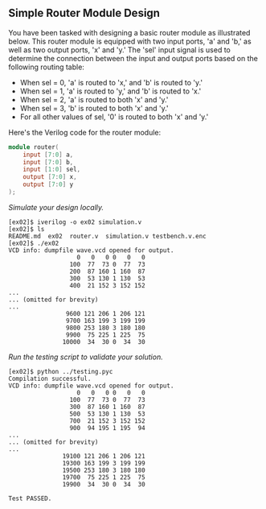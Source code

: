 ## Simple Router Module Design

You have been tasked with designing a basic router module as illustrated below. This router module is equipped with two input ports, 'a' and 'b,' as well as two output ports, 'x' and 'y.' The 'sel' input signal is used to determine the connection between the input and output ports based on the following routing table:

- When sel = 0, 'a' is routed to 'x,' and 'b' is routed to 'y.'
- When sel = 1, 'a' is routed to 'y,' and 'b' is routed to 'x.'
- When sel = 2, 'a' is routed to both 'x' and 'y.'
- When sel = 3, 'b' is routed to both 'x' and 'y.'
- For all other values of sel, '0' is routed to both 'x' and 'y.'

Here's the Verilog code for the router module:

```verilog
module router(
    input [7:0] a,
    input [7:0] b,
    input [1:0] sel,
    output [7:0] x,
    output [7:0] y
);
```

*Simulate your design locally.*
```shell
[ex02]$ iverilog -o ex02 simulation.v 
[ex02]$ ls
README.md  ex02  router.v  simulation.v testbench.v.enc
[ex02]$ ./ex02
VCD info: dumpfile wave.vcd opened for output.
                   0   0   0 0   0   0
                 100  77  73 0  77  73
                 200  87 160 1 160  87
                 300  53 130 1 130  53
                 400  21 152 3 152 152
...
... (omitted for brevity)
...
                9600 121 206 1 206 121
                9700 163 199 3 199 199
                9800 253 180 3 180 180
                9900  75 225 1 225  75
               10000  34  30 0  34  30
```

*Run the testing script to validate your solution.*
```shell
[ex02]$ python ../testing.pyc
Compilation successful.
VCD info: dumpfile wave.vcd opened for output.
                   0   0   0 0   0   0
                 100  77  73 0  77  73
                 300  87 160 1 160  87
                 500  53 130 1 130  53
                 700  21 152 3 152 152
                 900  94 195 1 195  94
...
... (omitted for brevity)
...
               19100 121 206 1 206 121
               19300 163 199 3 199 199
               19500 253 180 3 180 180
               19700  75 225 1 225  75
               19900  34  30 0  34  30

Test PASSED.
```
